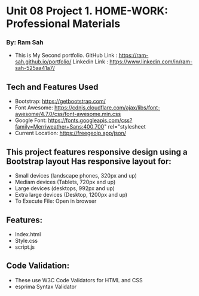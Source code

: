 # Unit 08 Project 1. HOME-WORK:  Professional Materials

### By: Ram Sah
* This is My Second portfolio. 
  GitHub Link : https://ram-sah.github.io/portfolio/
  Linkedin Link : https://www.linkedin.com/in/ram-sah-525aa41a7/

## Tech and Features Used
* Bootstrap: https://getbootstrap.com/
* Font Awesome: https://cdnjs.cloudflare.com/ajax/libs/font-awesome/4.7.0/css/font-awesome.min.css
* Google Font: https://fonts.googleapis.com/css?family=Merriweather+Sans:400,700" rel="stylesheet
* Current Location: https://freegeoip.app/json/

## This project features responsive design using a Bootstrap layout Has responsive layout for:
* Small devices (landscape phones, 320px and up) 
* Mediam devices (Tablets, 720px and up)
* Large devices (desktops, 992px and up)
* Extra large devices (Desktop, 1200px and up)
* To Execute File: Open in browser

## Features:
* Index.html
* Style.css
* script.js

## Code Validation:
* These use W3C Code Validators for HTML and CSS
* esprima Syntax Validator 
